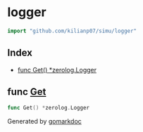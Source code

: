 <!-- gomarkdoc:embed:start -->

<!-- Code generated by gomarkdoc. DO NOT EDIT -->

# logger

```go
import "github.com/kilianp07/simu/logger"
```

## Index

- [func Get\(\) \*zerolog.Logger](<#Get>)


<a name="Get"></a>
## func [Get](<https://github.com/kilianp07/simu/blob/main/logger/logger.go#L10>)

```go
func Get() *zerolog.Logger
```



Generated by [gomarkdoc](<https://github.com/princjef/gomarkdoc>)


<!-- gomarkdoc:embed:end -->